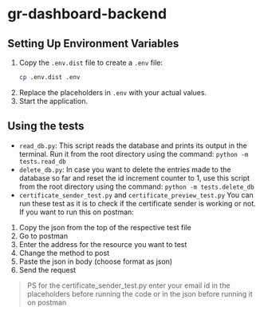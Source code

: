 # gr-dashboard-backend
## Setting Up Environment Variables
1. Copy the `.env.dist` file to create a `.env` file:
   ```bash
   cp .env.dist .env
   ```
2. Replace the placeholders in `.env` with your actual values.
3. Start the application.

## Using the tests
- `read_db.py`: This script reads the database and prints its output in the terminal. Run it from the root directory using the command: `python -m tests.read_db`
- `delete_db.py`: In case you want to delete the entries made to the database so far and reset the id increment counter to 1, use this script from the root directory using the command: `python -m tests.delete_db`
- `certificate_sender_test.py` and `certificate_preview_test.py` You can run these test as it is to check if the certificate sender is working or not. If you want to run this on postman:
1. Copy the json from the top of the respective test file
2. Go to postman
3. Enter the address for the resource you want to test
4. Change the method to post
5. Paste the json in body (choose format as json)
6. Send the request

> PS for the certificate_sender_test.py enter your email id in the placeholders before running the code or in the json before running it on postman
